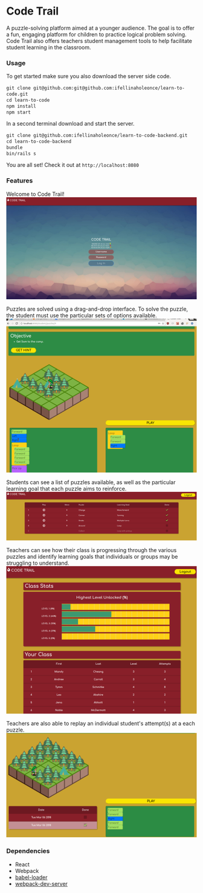 Code Trail
=====================

A puzzle-solving platform aimed at a younger audience. The goal is to offer a fun, engaging platform for children to practice logical problem solving. Code Trail also offers teachers student management tools to help facilitate student learning in the classroom.

### Usage

To get started make sure you also download the server side code.

```
git clone git@github.com:git@github.com:ifellinaholeonce/learn-to-code.git
cd learn-to-code
npm install
npm start
```

In a second terminal download and start the server.

```
git clone git@github.com:ifellinaholeonce/learn-to-code-backend.git
cd learn-to-code-backend
bundle
bin/rails s
```

You are all set! Check it out at `http://localhost:8080`

### Features

Welcome to Code Trail!
!["Screen shot of landing page"](https://github.com/ifellinaholeonce/learn-to-code/blob/master/docs/final-1.png)

Puzzles are solved using a drag-and-drop interface. To solve the puzzle, the student must use the particular sets of options available.
!["Screen shot of drag-and-drop interface"](https://github.com/ifellinaholeonce/learn-to-code/blob/master/docs/final-drag-drop.gif)

Students can see a list of puzzles available, as well as the particular learning goal that each puzzle aims to reinforce.
!["Screen shot of puzzle list"](https://github.com/ifellinaholeonce/learn-to-code/blob/master/docs/final-puzzle-list.png)

Teachers can see how their class is progressing through the various puzzles and identify learning goals that individuals or groups may be struggling to understand.
!["Screen shot of teacher view"](https://github.com/ifellinaholeonce/learn-to-code/blob/master/docs/Screenshot%20from%202018-03-27%2019-41-46.png)

Teachers are also able to replay an individual student's attempt(s) at a each puzzle.
!["Screen shot of replay"](https://github.com/ifellinaholeonce/learn-to-code/blob/master/docs/Screenshot%20from%202018-03-27%2019-42-25.png)

### Dependencies

* React
* Webpack
* [babel-loader](https://github.com/babel/babel-loader)
* [webpack-dev-server](https://github.com/webpack/webpack-dev-server)
